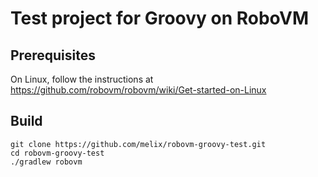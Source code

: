 Test project for Groovy on RoboVM
=================================

Prerequisites
-------------

On Linux, follow the instructions at https://github.com/robovm/robovm/wiki/Get-started-on-Linux

Build
-----

```
git clone https://github.com/melix/robovm-groovy-test.git
cd robovm-groovy-test
./gradlew robovm
```


